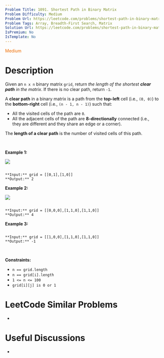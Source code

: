 ```yaml
---
Problem Title: 1091. Shortest Path in Binary Matrix
Problem Difficulty: Medium
Problem Url: https://leetcode.com/problems/shortest-path-in-binary-matrix/
Problem Tags: Array, Breadth-First Search, Matrix
Solution Url: https://leetcode.com/problems/shortest-path-in-binary-matrix/solution/
IsPremium: No
IsTemplate: No
---
```


<span style="color: rgb(239, 108, 0);">Medium</span>

# Description

Given an `n x n` binary matrix `grid`, return *the length of the shortest **clear path** in the matrix*. If there is no clear path, return `-1`.


A **clear path** in a binary matrix is a path from the **top-left** cell (i.e., `(0, 0)`) to the **bottom-right** cell (i.e., `(n - 1, n - 1)`) such that:


* All the visited cells of the path are `0`.
* All the adjacent cells of the path are **8-directionally** connected (i.e., they are different and they share an edge or a corner).


The **length of a clear path** is the number of visited cells of this path.


 


**Example 1:**


![](https://assets.leetcode.com/uploads/2021/02/18/example1_1.png)

```

**Input:** grid = [[0,1],[1,0]]
**Output:** 2

```

**Example 2:**


![](https://assets.leetcode.com/uploads/2021/02/18/example2_1.png)

```

**Input:** grid = [[0,0,0],[1,1,0],[1,1,0]]
**Output:** 4

```

**Example 3:**



```

**Input:** grid = [[1,0,0],[1,1,0],[1,1,0]]
**Output:** -1

```

 


**Constraints:**


* `n == grid.length`
* `n == grid[i].length`
* `1 <= n <= 100`
* `grid[i][j] is 0 or 1`




# LeetCode Similar Problems

- []()

# Useful Discussions

- []()
